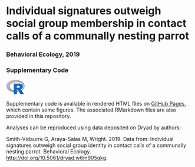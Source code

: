 # Individual signatures outweigh social group membership in contact calls of a communally nesting parrot
### Behavioral Ecology, 2019
### Supplementary Code

<img src="https://raw.githubusercontent.com/gsvidaurre/strong-individual-signatures/master/img/R_logo.png" width="50px"/>

Supplementary code is available in rendered HTML files on [GitHub Pages](https://gsvidaurre.github.io/strong-individual-signatures/), which contain some figures. The associated RMarkdown files are also provided in this repository.

Analyses can be reproduced using data deposited on Dryad by authors:

Smith-Vidaurre G, Araya-Salas M, Wright. 2019. Data from: Individual signatures outweigh social group identity in contact calls of a communally nesting parrot. Behavioral Ecology. http://doi.org/10.5061/dryad.w6m905qkg.
